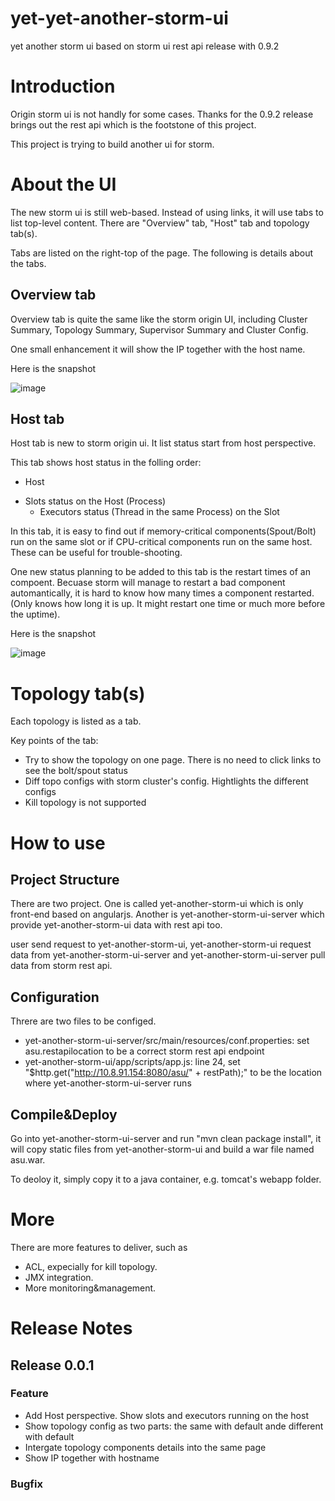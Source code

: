 yet-yet-another-storm-ui
================

yet another storm ui based on storm ui rest api release with 0.9.2

# Introduction

Origin storm ui is not handly for some cases. Thanks for the 0.9.2 release brings out the rest api which is the footstone of this project.

This project is trying to build another ui for storm. 

# About the UI

The new storm ui is still web-based. Instead of using links, it will use tabs to list top-level content. There are "Overview" tab, "Host" tab and topology tab(s).

Tabs are listed on the right-top of the page. The following is details about the tabs.

## Overview tab

Overview tab is quite the same like the storm origin UI, including Cluster Summary, Topology Summary, Supervisor Summary and Cluster Config. 

One small enhancement it will show the IP together with the host name.

Here is the snapshot

 ![image](https://raw.githubusercontent.com/deepnighttwo/yet-another-storm-ui/master/README.img/overview.png)


## Host tab

Host tab is new to storm origin ui. It list status start from host perspective. 

This tab shows host status in the folling order:

+ Host
 - Slots status on the Host (Process)
   * Executors status (Thread in the same Process) on the Slot

In this tab, it is easy to find out if memory-critical components(Spout/Bolt) run on the same slot or if CPU-critical components run on the same host. These can be useful for trouble-shooting.

One new status planning to be added to this tab is the restart times of an compoent. Becuase storm will manage to restart a bad component automantically, it is hard to know how many times a component restarted. (Only knows how long it is up. It might restart one time or much more before the uptime).

Here is the snapshot

 ![image](https://raw.githubusercontent.com/deepnighttwo/yet-another-storm-ui/master/README.img/host.png)


# Topology tab(s)

Each topology is listed as a tab. 

Key points of the tab:

* Try to show the topology on one page. There is no need to click links to see the bolt/spout status
* Diff topo configs with storm cluster's config. Hightlights the different configs
* Kill topology is not supported


# How to use

## Project Structure

There are two project. One is called yet-another-storm-ui which is only front-end based on angularjs. Another is yet-another-storm-ui-server which provide yet-another-storm-ui data with rest api too.

user send request to yet-another-storm-ui, yet-another-storm-ui request data from yet-another-storm-ui-server and yet-another-storm-ui-server pull data from storm rest api.

## Configuration

Threre are two files to be configed. 

* yet-another-storm-ui-server/src/main/resources/conf.properties: set asu.restapilocation to be a correct storm rest api endpoint
* yet-another-storm-ui/app/scripts/app.js: line 24, set "$http.get("http://10.8.91.154:8080/asu/" + restPath);" to be the location where yet-another-storm-ui-server runs


## Compile&Deploy

Go into yet-another-storm-ui-server and run "mvn clean package install", it will copy static files from yet-another-storm-ui and build a war file named asu.war. 

To deoloy it, simply copy it to a java container, e.g. tomcat's webapp folder.


# More

There are more features to deliver, such as 
 - ACL, expecially for kill topology.
 - JMX integration.
 - More monitoring&management. 
 
# Release Notes

## Release 0.0.1

### Feature

 - Add Host perspective. Show slots and executors running on the host
 - Show topology config as two parts: the same with default ande different with default
 - Intergate topology components details into the same page
 - Show IP together with hostname

### Bugfix



